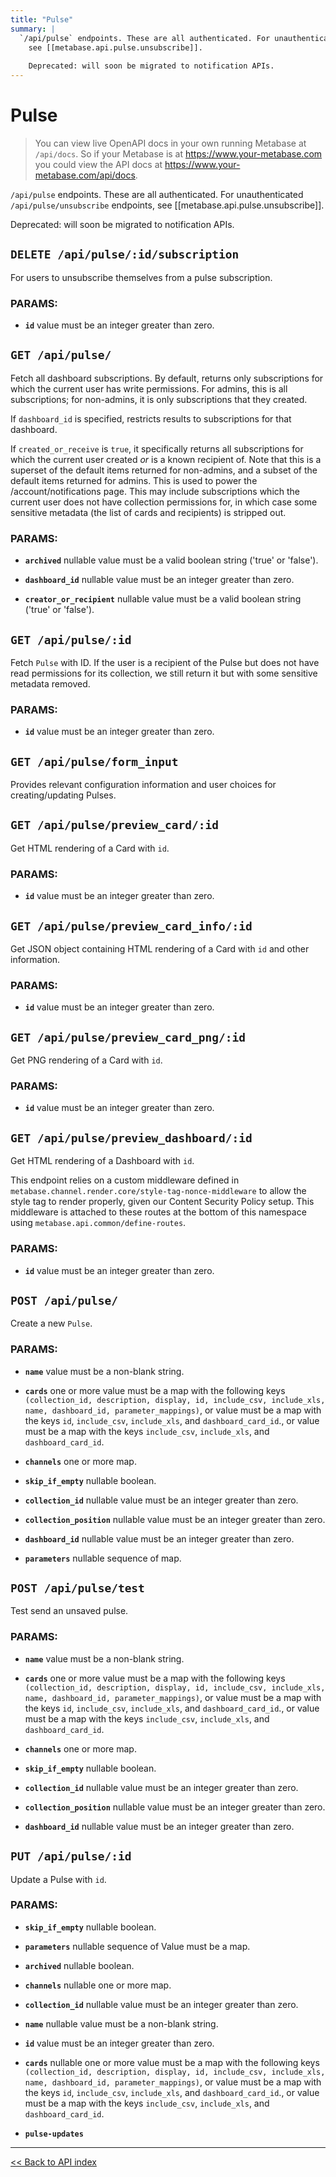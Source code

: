 ```yaml
---
title: "Pulse"
summary: |
  `/api/pulse` endpoints. These are all authenticated. For unauthenticated `/api/pulse/unsubscribe` endpoints,
    see [[metabase.api.pulse.unsubscribe]].
  
    Deprecated: will soon be migrated to notification APIs.
---
```


# Pulse

> You can view live OpenAPI docs in your own running Metabase at `/api/docs`.
   So if your Metabase is at https://www.your-metabase.com you could view
   the API docs at https://www.your-metabase.com/api/docs.

`/api/pulse` endpoints. These are all authenticated. For unauthenticated `/api/pulse/unsubscribe` endpoints,
  see [[metabase.api.pulse.unsubscribe]].

  Deprecated: will soon be migrated to notification APIs.

## `DELETE /api/pulse/:id/subscription`

For users to unsubscribe themselves from a pulse subscription.

### PARAMS:

-  **`id`** value must be an integer greater than zero.

## `GET /api/pulse/`

Fetch all dashboard subscriptions. By default, returns only subscriptions for which the current user has write
  permissions. For admins, this is all subscriptions; for non-admins, it is only subscriptions that they created.

  If `dashboard_id` is specified, restricts results to subscriptions for that dashboard.

  If `created_or_receive` is `true`, it specifically returns all subscriptions for which the current user
  created *or* is a known recipient of. Note that this is a superset of the default items returned for non-admins,
  and a subset of the default items returned for admins. This is used to power the /account/notifications page.
  This may include subscriptions which the current user does not have collection permissions for, in which case
  some sensitive metadata (the list of cards and recipients) is stripped out.

### PARAMS:

-  **`archived`** nullable value must be a valid boolean string ('true' or 'false').

-  **`dashboard_id`** nullable value must be an integer greater than zero.

-  **`creator_or_recipient`** nullable value must be a valid boolean string ('true' or 'false').

## `GET /api/pulse/:id`

Fetch `Pulse` with ID. If the user is a recipient of the Pulse but does not have read permissions for its collection,
  we still return it but with some sensitive metadata removed.

### PARAMS:

-  **`id`** value must be an integer greater than zero.

## `GET /api/pulse/form_input`

Provides relevant configuration information and user choices for creating/updating Pulses.

## `GET /api/pulse/preview_card/:id`

Get HTML rendering of a Card with `id`.

### PARAMS:

-  **`id`** value must be an integer greater than zero.

## `GET /api/pulse/preview_card_info/:id`

Get JSON object containing HTML rendering of a Card with `id` and other information.

### PARAMS:

-  **`id`** value must be an integer greater than zero.

## `GET /api/pulse/preview_card_png/:id`

Get PNG rendering of a Card with `id`.

### PARAMS:

-  **`id`** value must be an integer greater than zero.

## `GET /api/pulse/preview_dashboard/:id`

Get HTML rendering of a Dashboard with `id`.

  This endpoint relies on a custom middleware defined in `metabase.channel.render.core/style-tag-nonce-middleware` to
  allow the style tag to render properly, given our Content Security Policy setup. This middleware is attached to these
  routes at the bottom of this namespace using `metabase.api.common/define-routes`.

### PARAMS:

-  **`id`** value must be an integer greater than zero.

## `POST /api/pulse/`

Create a new `Pulse`.

### PARAMS:

-  **`name`** value must be a non-blank string.

-  **`cards`** one or more value must be a map with the following keys `(collection_id, description, display, id, include_csv, include_xls, name, dashboard_id, parameter_mappings)`, or value must be a map with the keys `id`, `include_csv`, `include_xls`, and `dashboard_card_id`., or value must be a map with the keys `include_csv`, `include_xls`, and `dashboard_card_id`.

-  **`channels`** one or more map.

-  **`skip_if_empty`** nullable boolean.

-  **`collection_id`** nullable value must be an integer greater than zero.

-  **`collection_position`** nullable value must be an integer greater than zero.

-  **`dashboard_id`** nullable value must be an integer greater than zero.

-  **`parameters`** nullable sequence of map.

## `POST /api/pulse/test`

Test send an unsaved pulse.

### PARAMS:

-  **`name`** value must be a non-blank string.

-  **`cards`** one or more value must be a map with the following keys `(collection_id, description, display, id, include_csv, include_xls, name, dashboard_id, parameter_mappings)`, or value must be a map with the keys `id`, `include_csv`, `include_xls`, and `dashboard_card_id`., or value must be a map with the keys `include_csv`, `include_xls`, and `dashboard_card_id`.

-  **`channels`** one or more map.

-  **`skip_if_empty`** nullable boolean.

-  **`collection_id`** nullable value must be an integer greater than zero.

-  **`collection_position`** nullable value must be an integer greater than zero.

-  **`dashboard_id`** nullable value must be an integer greater than zero.

## `PUT /api/pulse/:id`

Update a Pulse with `id`.

### PARAMS:

-  **`skip_if_empty`** nullable boolean.

-  **`parameters`** nullable sequence of Value must be a map.

-  **`archived`** nullable boolean.

-  **`channels`** nullable one or more map.

-  **`collection_id`** nullable value must be an integer greater than zero.

-  **`name`** nullable value must be a non-blank string.

-  **`id`** value must be an integer greater than zero.

-  **`cards`** nullable one or more value must be a map with the following keys `(collection_id, description, display, id, include_csv, include_xls, name, dashboard_id, parameter_mappings)`, or value must be a map with the keys `id`, `include_csv`, `include_xls`, and `dashboard_card_id`., or value must be a map with the keys `include_csv`, `include_xls`, and `dashboard_card_id`.

-  **`pulse-updates`**

---

[<< Back to API index](../api-documentation.md)